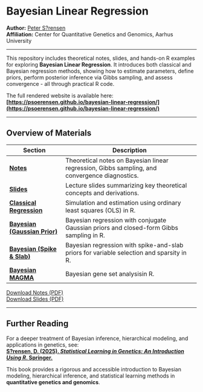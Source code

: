 # Bayesian Linear Regression

**Author:** [Peter S?rensen](https://psoerensen.github.io/)  
**Affiliation:** Center for Quantitative Genetics and Genomics, Aarhus University  

---

This repository includes theoretical notes, slides, and hands-on R examples for exploring **Bayesian Linear Regression**.
It introduces both classical and Bayesian regression methods, showing how to estimate parameters, define priors, perform posterior inference via Gibbs sampling, and assess convergence - all through practical R code.

The full rendered website is available here:  
**[https://psoerensen.github.io/bayesian-linear-regression/](https://psoerensen.github.io/bayesian-linear-regression/)**

---

## Overview of Materials

| **Section** | **Description** |
|--------------|----------------|
| [**Notes**](https://psoerensen.github.io/bayesian-linear-regression/notes.html) | Theoretical notes on Bayesian linear regression, Gibbs sampling, and convergence diagnostics. |
| [**Slides**](https://psoerensen.github.io/bayesian-linear-regression/bayesian_linear_regression_slides.html) | Lecture slides summarizing key theoretical concepts and derivations. |
| [**Classical Regression**](https://psoerensen.github.io/bayesian-linear-regression/classical_linear_regression_simulation.html) | Simulation and estimation using ordinary least squares (OLS) in R. |
| [**Bayesian (Gaussian Prior)**](https://psoerensen.github.io/bayesian-linear-regression/bayesian_linear_regression_conjugate.html) | Bayesian regression with conjugate Gaussian priors and closed-form Gibbs sampling in R. |
| [**Bayesian (Spike & Slab)**](https://psoerensen.github.io/bayesian-linear-regression/bayesian_spike_and_slab.html) | Bayesian regression with spike-and-slab priors for variable selection and sparsity in R. |
| [**Bayesian MAGMA**](https://psoerensen.github.io/bayesian-linear-regression/bayesian_magma_tutorial.html) | Bayesian gene set analysisin R. |

[Download Notes (PDF)](https://psoerensen.github.io/bayesian-linear-regression/notes.pdf)  
[Download Slides (PDF)](https://psoerensen.github.io/bayesian-linear-regression/bayesian_linear_regression_slides.pdf)

---

## Further Reading

For a deeper treatment of Bayesian inference, hierarchical modeling, and applications in genetics, see:  
**[S?rensen, D. (2025). *Statistical Learning in Genetics: An Introduction Using R*. Springer.](https://link.springer.com/book/10.1007/978-3-031-86274-8)**  

This book provides a rigorous and accessible introduction to Bayesian modeling, hierarchical inference, and statistical learning methods in **quantitative genetics and genomics**.

